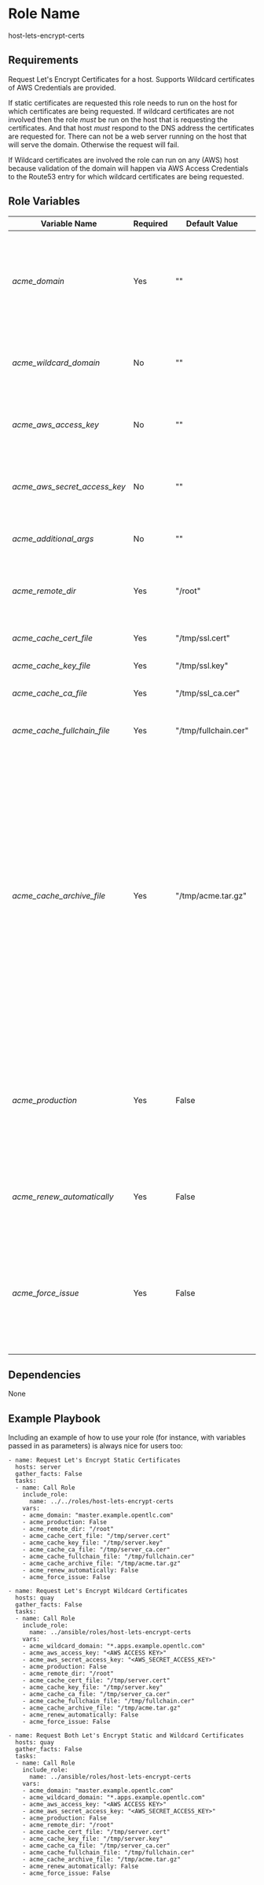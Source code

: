 Role Name
=========

host-lets-encrypt-certs

Requirements
------------

Request Let's Encrypt Certificates for a host. Supports Wildcard certificates of AWS Credentials are provided.

If static certificates are requested this role needs to run on the host for which certificates are being requested. If wildcard certificates are not involved then the role *must* be run on the host that is requesting the certificates. And that host *must* respond to the DNS address the certificates are requested for. There can not be a web server running on the host that will serve the domain. Otherwise the request will fail.

If Wildcard certificates are involved the role can run on any (AWS) host because validation of the domain will happen via AWS Access Credentials to the Route53 entry for which wildcard certificates are being requested.


Role Variables
--------------

|Variable Name|Required|Default Value|Description
|------------ |----------- |-----------|-----------
|*acme_domain*|Yes|"" |Domain name for which to request a certificate. _Limitation_: Curently only *one* domain name can be requested.
|*acme_wildcard_domain*|No|""|Wildcard domain name for which to request a certificate
|*acme_aws_access_key*|No |"" |AWS Access Key for Route53 (Only for Wildcard Domains)
|*acme_aws_secret_access_key*|No| "" |AWS Secret Access Key for Route53  (Only for Wildcard Domains)
|*acme_additional_args*|No |"" |Additional arguments for the Acme script
|*acme_remote_dir*|Yes| "/root"| The directoroy on the remote host in which to install acme.sh
|*acme_cache_cert_file*|Yes| "/tmp/ssl.cert"| Local Cache File for Certificate
|*acme_cache_key_file*|Yes| "/tmp/ssl.key"|Local Cache File for Key
|*acme_cache_ca_file*|Yes| "/tmp/ssl_ca.cer"|Local Cache File for CA Certificate
|*acme_cache_fullchain_file*|Yes| "/tmp/fullchain.cer"|Local Cache File for the Fullchain Certificate
|*acme_cache_archive_file*|Yes| "/tmp/acme.tar.gz"| Local (to the host ansible is running on) cache of certificates. Prevents re-requesting certificates for later runs of the playbook when the domains haven't changed. acme.tar.gz will contain the entire .acme.sh directory so that it can be restored for future runs on new machines with the same domain names.
|*acme_production*|Yes|False|Use the Production Let's Encrypt Server. Leave to False for testing runs to prevent issues with the Let's Encrypt rate limits
|*acme_renew_automatically*|Yes|False|Install a cron job to automatically renew Certificates. Checks once a day.
|*acme_force_issue*|Yes|False|Force the creation of new certificates even if there are certificates already on the host or certificates in the local cache


Dependencies
------------

None

Example Playbook
----------------

Including an example of how to use your role (for instance, with variables passed in as parameters) is always nice for users too:

```
- name: Request Let's Encrypt Static Certificates
  hosts: server
  gather_facts: False
  tasks:
  - name: Call Role
    include_role:
      name: ../../roles/host-lets-encrypt-certs
    vars:
    - acme_domain: "master.example.opentlc.com"
    - acme_production: False
    - acme_remote_dir: "/root"
    - acme_cache_cert_file: "/tmp/server.cert"
    - acme_cache_key_file: "/tmp/server.key"
    - acme_cache_ca_file: "/tmp/server_ca.cer"
    - acme_cache_fullchain_file: "/tmp/fullchain.cer"
    - acme_cache_archive_file: "/tmp/acme.tar.gz"
    - acme_renew_automatically: False
    - acme_force_issue: False

- name: Request Let's Encrypt Wildcard Certificates
  hosts: quay
  gather_facts: False
  tasks:
  - name: Call Role
    include_role:
      name: ../ansible/roles/host-lets-encrypt-certs
    vars:
    - acme_wildcard_domain: "*.apps.example.opentlc.com"
    - acme_aws_access_key: "<AWS ACCESS KEY>"
    - acme_aws_secret_access_key: "<AWS_SECRET_ACCESS_KEY>"
    - acme_production: False
    - acme_remote_dir: "/root"
    - acme_cache_cert_file: "/tmp/server.cert"
    - acme_cache_key_file: "/tmp/server.key"
    - acme_cache_ca_file: "/tmp/server_ca.cer"
    - acme_cache_fullchain_file: "/tmp/fullchain.cer"
    - acme_cache_archive_file: "/tmp/acme.tar.gz"
    - acme_renew_automatically: False
    - acme_force_issue: False

- name: Request Both Let's Encrypt Static and Wildcard Certificates
  hosts: quay
  gather_facts: False
  tasks:
  - name: Call Role
    include_role:
      name: ../ansible/roles/host-lets-encrypt-certs
    vars:
    - acme_domain: "master.example.opentlc.com"
    - acme_wildcard_domain: "*.apps.example.opentlc.com"
    - acme_aws_access_key: "<AWS ACCESS KEY>"
    - acme_aws_secret_access_key: "<AWS_SECRET_ACCESS_KEY>"
    - acme_production: False
    - acme_remote_dir: "/root"
    - acme_cache_cert_file: "/tmp/server.cert"
    - acme_cache_key_file: "/tmp/server.key"
    - acme_cache_ca_file: "/tmp/server_ca.cer"
    - acme_cache_fullchain_file: "/tmp/fullchain.cer"
    - acme_cache_archive_file: "/tmp/acme.tar.gz"
    - acme_renew_automatically: False
    - acme_force_issue: False
```
